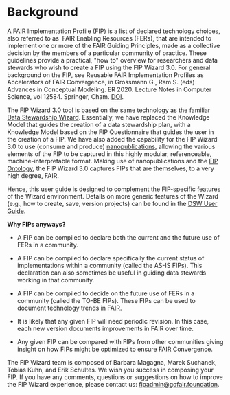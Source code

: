 # Background

A FAIR Implementation Profile (FIP) is a list of declared technology choices, also referred to as  FAIR Enabling Resources (FERs), that are intended to implement one or more of the FAIR Guiding Principles, made as a collective decision by the members of a particular community of practice. These guidelines provide a practical, "how to" overview for researchers and data stewards who wish to create a FIP using the FIP Wizard 3.0. For general background on the FIP, see Reusable FAIR Implementation Profiles as Accelerators of FAIR Convergence, in Grossmann G., Ram S. (eds) Advances in Conceptual Modeling. ER 2020. Lecture Notes in Computer Science, vol 12584. Springer, Cham. [DOI](https://doi.org/10.1007/978-3-030-65847-2_13). 

The FIP Wizard 3.0 tool is based on the same technology as the familiar [Data Stewardship Wizard](https://ds-wizard.org/dsw-story). Essentially, we have replaced the Knowledge Model that guides the creation of a data stewardship plan, with a Knowledge Model based on the FIP Questionnaire that guides the user in the creation of a FIP. We have also added the capability for the FIP Wizard 3.0 to use (consume and produce) [nanopublications](https://nanopub.net), allowing the various elements of the FIP to be captured in this highly modular, referenceable, machine-interpretable format. Making use of nanopublications and the [FIP Ontology](https://w3id.org/fair/fip), the FIP Wizard 3.0 captures FIPs that are themselves, to a very high degree, FAIR. 

Hence, this user guide is designed to complement the FIP-specific features of the Wizard environment. Details on more generic features of the Wizard (e.g., how to create, save, version projects) can be found in the [DSW User Guide](https://guide.ds-wizard.org). 

**Why FIPs anyways?**

-   A FIP can be compiled to declare both the current and the future use of FERs in a community.
  
-   A FIP can be compiled to declare specifically the current status of implementations within a community (called the AS-IS FIPs). This declaration can also sometimes be useful in guiding data stewards working in that community. 

-   A FIP can be compiled to decide on the future use of FERs in a community (called the TO-BE FIPs). These FIPs can be used to document technology trends in FAIR. 

-   It is likely that any given FIP will need periodic revision. In this case, each new version documents improvements in FAIR over time. 

-   Any given FIP can be compared with FIPs from other communities giving insight on how FIPs might be optimized to ensure FAIR Convergence.  

The FIP Wizard team is composed of Barbara Magagna, Marek Suchanek, Tobias Kuhn, and Erik Schultes. We wish you success in composing your FIP. If you have any comments, questions or suggestions on how to improve the FIP Wizard experience, please contact us: fipadmin@gofair.foundation.
